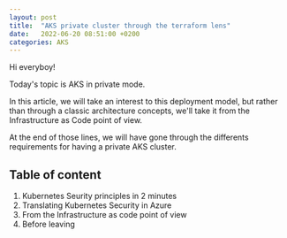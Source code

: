 ```yaml
---
layout: post
title:  "AKS private cluster through the terraform lens"
date:   2022-06-20 08:51:00 +0200
categories: AKS
---
```


Hi everyboy!

Today's topic is AKS in private mode.

In this article, we will take an interest to this deployment model, but rather than through a classic architecture concepts, we'll take it from the Infrastructure as Code point of view.

At the end of those lines, we will have gone through the differents requirements for having a private AKS cluster.

## Table of content

1. Kubernetes Seurity principles in 2 minutes
2. Translating Kubernetes Security in Azure
3. From the Infrastructure as code point of view
4. Before leaving

